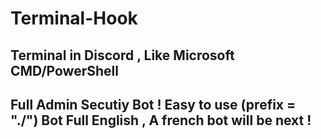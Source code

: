 # Terminal-Hook
Terminal in Discord , Like Microsoft CMD/PowerShell
--------------------------------------------------------
Full Admin Secutiy Bot !
Easy to use (prefix = "./")
Bot Full English , A french bot will be next !
--------------------------------------------------------

